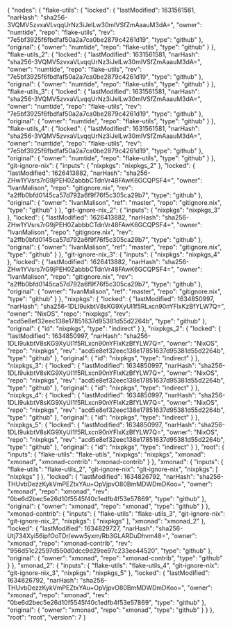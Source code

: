 {
  "nodes": {
    "flake-utils": {
      "locked": {
        "lastModified": 1631561581,
        "narHash": "sha256-3VQMV5zvxaVLvqqUrNz3iJelLw30mIVSfZmAaauM3dA=",
        "owner": "numtide",
        "repo": "flake-utils",
        "rev": "7e5bf3925f6fbdfaf50a2a7ca0be2879c4261d19",
        "type": "github"
      },
      "original": {
        "owner": "numtide",
        "repo": "flake-utils",
        "type": "github"
      }
    },
    "flake-utils_2": {
      "locked": {
        "lastModified": 1631561581,
        "narHash": "sha256-3VQMV5zvxaVLvqqUrNz3iJelLw30mIVSfZmAaauM3dA=",
        "owner": "numtide",
        "repo": "flake-utils",
        "rev": "7e5bf3925f6fbdfaf50a2a7ca0be2879c4261d19",
        "type": "github"
      },
      "original": {
        "owner": "numtide",
        "repo": "flake-utils",
        "type": "github"
      }
    },
    "flake-utils_3": {
      "locked": {
        "lastModified": 1631561581,
        "narHash": "sha256-3VQMV5zvxaVLvqqUrNz3iJelLw30mIVSfZmAaauM3dA=",
        "owner": "numtide",
        "repo": "flake-utils",
        "rev": "7e5bf3925f6fbdfaf50a2a7ca0be2879c4261d19",
        "type": "github"
      },
      "original": {
        "owner": "numtide",
        "repo": "flake-utils",
        "type": "github"
      }
    },
    "flake-utils_4": {
      "locked": {
        "lastModified": 1631561581,
        "narHash": "sha256-3VQMV5zvxaVLvqqUrNz3iJelLw30mIVSfZmAaauM3dA=",
        "owner": "numtide",
        "repo": "flake-utils",
        "rev": "7e5bf3925f6fbdfaf50a2a7ca0be2879c4261d19",
        "type": "github"
      },
      "original": {
        "owner": "numtide",
        "repo": "flake-utils",
        "type": "github"
      }
    },
    "git-ignore-nix": {
      "inputs": {
        "nixpkgs": "nixpkgs_2"
      },
      "locked": {
        "lastModified": 1626413882,
        "narHash": "sha256-ZHw1YVsrs7rG9jPEH0ZabbbCTdnVr48FAwK6GCQPSF4=",
        "owner": "IvanMalison",
        "repo": "gitignore.nix",
        "rev": "a2ffb0bfd0145ca57d792a6f9f76f5c305ca29b7",
        "type": "github"
      },
      "original": {
        "owner": "IvanMalison",
        "ref": "master",
        "repo": "gitignore.nix",
        "type": "github"
      }
    },
    "git-ignore-nix_2": {
      "inputs": {
        "nixpkgs": "nixpkgs_3"
      },
      "locked": {
        "lastModified": 1626413882,
        "narHash": "sha256-ZHw1YVsrs7rG9jPEH0ZabbbCTdnVr48FAwK6GCQPSF4=",
        "owner": "IvanMalison",
        "repo": "gitignore.nix",
        "rev": "a2ffb0bfd0145ca57d792a6f9f76f5c305ca29b7",
        "type": "github"
      },
      "original": {
        "owner": "IvanMalison",
        "ref": "master",
        "repo": "gitignore.nix",
        "type": "github"
      }
    },
    "git-ignore-nix_3": {
      "inputs": {
        "nixpkgs": "nixpkgs_4"
      },
      "locked": {
        "lastModified": 1626413882,
        "narHash": "sha256-ZHw1YVsrs7rG9jPEH0ZabbbCTdnVr48FAwK6GCQPSF4=",
        "owner": "IvanMalison",
        "repo": "gitignore.nix",
        "rev": "a2ffb0bfd0145ca57d792a6f9f76f5c305ca29b7",
        "type": "github"
      },
      "original": {
        "owner": "IvanMalison",
        "ref": "master",
        "repo": "gitignore.nix",
        "type": "github"
      }
    },
    "nixpkgs": {
      "locked": {
        "lastModified": 1634850997,
        "narHash": "sha256-1DLI9ukbtV8sKG9XyUI1f5RLxcn90nYFlxKzBfYLW7Q=",
        "owner": "NixOS",
        "repo": "nixpkgs",
        "rev": "acd5e8ef32eec138e17851637d95381d55d2264b",
        "type": "github"
      },
      "original": {
        "id": "nixpkgs",
        "type": "indirect"
      }
    },
    "nixpkgs_2": {
      "locked": {
        "lastModified": 1634850997,
        "narHash": "sha256-1DLI9ukbtV8sKG9XyUI1f5RLxcn90nYFlxKzBfYLW7Q=",
        "owner": "NixOS",
        "repo": "nixpkgs",
        "rev": "acd5e8ef32eec138e17851637d95381d55d2264b",
        "type": "github"
      },
      "original": {
        "id": "nixpkgs",
        "type": "indirect"
      }
    },
    "nixpkgs_3": {
      "locked": {
        "lastModified": 1634850997,
        "narHash": "sha256-1DLI9ukbtV8sKG9XyUI1f5RLxcn90nYFlxKzBfYLW7Q=",
        "owner": "NixOS",
        "repo": "nixpkgs",
        "rev": "acd5e8ef32eec138e17851637d95381d55d2264b",
        "type": "github"
      },
      "original": {
        "id": "nixpkgs",
        "type": "indirect"
      }
    },
    "nixpkgs_4": {
      "locked": {
        "lastModified": 1634850997,
        "narHash": "sha256-1DLI9ukbtV8sKG9XyUI1f5RLxcn90nYFlxKzBfYLW7Q=",
        "owner": "NixOS",
        "repo": "nixpkgs",
        "rev": "acd5e8ef32eec138e17851637d95381d55d2264b",
        "type": "github"
      },
      "original": {
        "id": "nixpkgs",
        "type": "indirect"
      }
    },
    "nixpkgs_5": {
      "locked": {
        "lastModified": 1634850997,
        "narHash": "sha256-1DLI9ukbtV8sKG9XyUI1f5RLxcn90nYFlxKzBfYLW7Q=",
        "owner": "NixOS",
        "repo": "nixpkgs",
        "rev": "acd5e8ef32eec138e17851637d95381d55d2264b",
        "type": "github"
      },
      "original": {
        "id": "nixpkgs",
        "type": "indirect"
      }
    },
    "root": {
      "inputs": {
        "flake-utils": "flake-utils",
        "nixpkgs": "nixpkgs",
        "xmonad": "xmonad",
        "xmonad-contrib": "xmonad-contrib"
      }
    },
    "xmonad": {
      "inputs": {
        "flake-utils": "flake-utils_2",
        "git-ignore-nix": "git-ignore-nix",
        "nixpkgs": [
          "nixpkgs"
        ]
      },
      "locked": {
        "lastModified": 1634826792,
        "narHash": "sha256-THUvbDezzKykVmPEZtxYAu+OpVjpvO80BmMDWDmDKoo=",
        "owner": "xmonad",
        "repo": "xmonad",
        "rev": "0be6d2bec5e26d10f5545f40c1edfb4f53e57869",
        "type": "github"
      },
      "original": {
        "owner": "xmonad",
        "repo": "xmonad",
        "type": "github"
      }
    },
    "xmonad-contrib": {
      "inputs": {
        "flake-utils": "flake-utils_3",
        "git-ignore-nix": "git-ignore-nix_2",
        "nixpkgs": [
          "nixpkgs"
        ],
        "xmonad": "xmonad_2"
      },
      "locked": {
        "lastModified": 1634829727,
        "narHash": "sha256-Utj734Xyi56ipfOoTDr/eww5yxm/Rb3GLARDuDhvm48=",
        "owner": "xmonad",
        "repo": "xmonad-contrib",
        "rev": "956d51c22597d550d0dcc9d29ee97c233ee44520",
        "type": "github"
      },
      "original": {
        "owner": "xmonad",
        "repo": "xmonad-contrib",
        "type": "github"
      }
    },
    "xmonad_2": {
      "inputs": {
        "flake-utils": "flake-utils_4",
        "git-ignore-nix": "git-ignore-nix_3",
        "nixpkgs": "nixpkgs_5"
      },
      "locked": {
        "lastModified": 1634826792,
        "narHash": "sha256-THUvbDezzKykVmPEZtxYAu+OpVjpvO80BmMDWDmDKoo=",
        "owner": "xmonad",
        "repo": "xmonad",
        "rev": "0be6d2bec5e26d10f5545f40c1edfb4f53e57869",
        "type": "github"
      },
      "original": {
        "owner": "xmonad",
        "repo": "xmonad",
        "type": "github"
      }
    }
  },
  "root": "root",
  "version": 7
}
